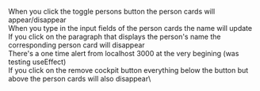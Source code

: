 When you click the toggle persons button the person cards will appear/disappear\
When you type in the input fields of the person cards the name will update\
If you click on the paragraph that displays the person's name the corresponding person card will disappear\
There's a one time alert from localhost 3000 at the very begining (was testing useEffect)\
If you click on the remove cockpit button everything below the button but above the person cards will also disappear\
